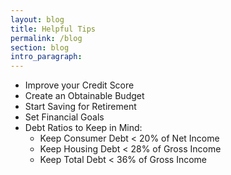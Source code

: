 ```yaml
---
layout: blog
title: Helpful Tips
permalink: /blog
section: blog
intro_paragraph:
---
```


- Improve your Credit Score
- Create an Obtainable Budget
- Start Saving for Retirement
- Set Financial Goals
- Debt Ratios to Keep in Mind:
    * Keep Consumer Debt < 20% of Net Income
    * Keep Housing Debt < 28% of Gross Income
    * Keep Total Debt < 36% of Gross Income
